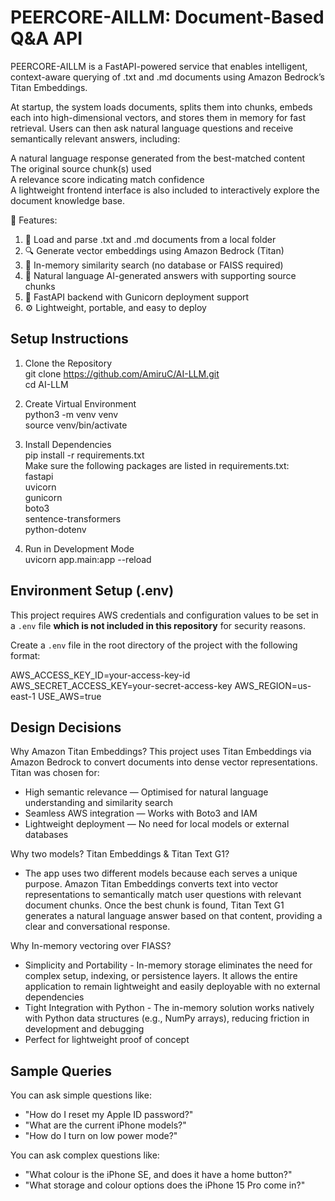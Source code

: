# PEERCORE-AILLM: Document-Based Q&A API

PEERCORE-AILLM is a FastAPI-powered service that enables intelligent, context-aware querying of .txt and .md documents using Amazon Bedrock’s Titan Embeddings.<br/>

At startup, the system loads documents, splits them into chunks, embeds each into high-dimensional vectors, and stores them in memory for fast retrieval. Users can then ask natural language questions and receive semantically relevant answers, including:<br/>

A natural language response generated from the best-matched content<br/>
The original source chunk(s) used<br/>
A relevance score indicating match confidence<br/>
A lightweight frontend interface is also included to interactively explore the document knowledge base.<br/>

🚀 Features:

1. 📄 Load and parse .txt and .md documents from a local folder
2. 🔍 Generate vector embeddings using Amazon Bedrock (Titan)
3. 🧠 In-memory similarity search (no database or FAISS required)
4. 🤖 Natural language AI-generated answers with supporting source chunks
5. 🧪 FastAPI backend with Gunicorn deployment support
6. ⚙️ Lightweight, portable, and easy to deploy



## Setup Instructions

1. Clone the Repository <br/>
  git clone https://github.com/AmiruC/AI-LLM.git<br/>
  cd AI-LLM

3. Create Virtual Environment<br/>
python3 -m venv venv<br/>
source venv/bin/activate

5. Install Dependencies<br/>
pip install -r requirements.txt<br/>
Make sure the following packages are listed in requirements.txt:<br/>
fastapi<br/>
uvicorn<br/>
gunicorn<br/>
boto3<br/>
sentence-transformers<br/>
python-dotenv<br/>

7. Run in Development Mode<br/>
uvicorn app.main:app --reload<br/>

## Environment Setup (.env)

This project requires AWS credentials and configuration values to be set in a `.env` file **which is not included in this repository** for security reasons.

Create a `.env` file in the root directory of the project with the following format:


AWS_ACCESS_KEY_ID=your-access-key-id
AWS_SECRET_ACCESS_KEY=your-secret-access-key
AWS_REGION=us-east-1
USE_AWS=true


## Design Decisions

Why Amazon Titan Embeddings?
This project uses Titan Embeddings via Amazon Bedrock to convert documents into dense vector representations. Titan was chosen for:
- High semantic relevance — Optimised for natural language understanding and similarity search
- Seamless AWS integration — Works with Boto3 and IAM
- Lightweight deployment — No need for local models or external databases

Why two models? Titan Embeddings & Titan Text G1?
- The app uses two different models because each serves a unique purpose. Amazon Titan Embeddings converts text into vector representations to semantically match user questions with relevant document chunks. Once the best chunk is found, Titan Text G1 generates a natural language answer based on that content, providing a clear and conversational response.

Why In-memory vectoring over FIASS?
- Simplicity and Portability - In-memory storage eliminates the need for complex setup, indexing, or persistence layers. It allows the entire application to remain lightweight and easily deployable with no external dependencies
- Tight Integration with Python - The in-memory solution works natively with Python data structures (e.g., NumPy arrays), reducing friction in development and debugging
- Perfect for lightweight proof of concept

## Sample Queries
You can ask simple questions like:
- "How do I reset my Apple ID password?"
- "What are the current iPhone models?"
- "How do I turn on low power mode?"

You can ask complex questions like:
- "What colour is the iPhone SE, and does it have a home button?"
- "What storage and colour options does the iPhone 15 Pro come in?"





